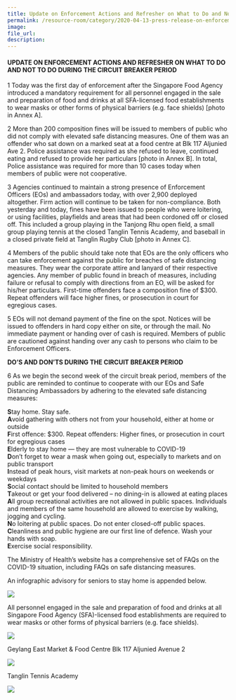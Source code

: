 ```yaml
---  
title: Update on Enforcement Actions and Refresher on What to Do and Not to Do  
permalink: /resource-room/category/2020-04-13-press-release-on-enforcement-actions/  
image:  
file_url:  
description:  
---  
```


#### UPDATE ON ENFORCEMENT ACTIONS AND REFRESHER ON WHAT TO DO AND NOT TO DO DURING THE CIRCUIT BREAKER PERIOD  

1 Today was the first day of enforcement after the Singapore Food Agency introduced a mandatory requirement for all personnel engaged in the sale and preparation of food and drinks at all SFA-licensed food establishments to wear masks or other forms of physical barriers (e.g. face shields) [photo in Annex A].  

2 More than 200 composition fines will be issued to members of public who did not comply with elevated safe distancing measures. One of them was an offender who sat down on a marked seat at a food centre at Blk 117 Aljunied Ave 2. Police assistance was required as she refused to leave, continued eating and refused to provide her particulars [photo in Annex B]. In total, Police assistance was required for more than 10 cases today when members of public were not cooperative.  

3 Agencies continued to maintain a strong presence of Enforcement Officers (EOs) and ambassadors today, with over 2,900 deployed altogether. Firm action will continue to be taken for non-compliance. Both yesterday and today, fines have been issued to people who were loitering, or using facilities, playfields and areas that had been cordoned off or closed off. This included a group playing in the Tanjong Rhu open field, a small group playing tennis at the closed Tanglin Tennis Academy, and baseball in a closed private field at Tanglin Rugby Club [photo in Annex C].  

4 Members of the public should take note that EOs are the only officers who can take enforcement against the public for breaches of safe distancing measures. They wear the corporate attire and lanyard of their respective agencies. Any member of public found in breach of measures, including failure or refusal to comply with directions from an EO, will be asked for his/her particulars. First-time offenders face a composition fine of $300. Repeat offenders will face higher fines, or prosecution in court for egregious cases.  

5 EOs will not demand payment of the fine on the spot. Notices will be issued to offenders in hard copy either on site, or through the mail. No immediate payment or handing over of cash is required. Members of public are cautioned against handing over any cash to persons who claim to be Enforcement Officers.  

**DO’S AND DON’TS DURING THE CIRCUIT BREAKER PERIOD**  

6 As we begin the second week of the circuit break period, members of the public are reminded to continue to cooperate with our EOs and Safe Distancing Ambassadors by adhering to the elevated safe distancing measures:  

**S**tay home. Stay safe.  
**A**void gathering with others not from your household, either at home or outside  
**F**irst offence: $300. Repeat offenders: Higher fines, or prosecution in court for egregious cases  
**E**lderly to stay home — they are most vulnerable to COVID-19  
**D**on’t forget to wear a mask when going out, especially to markets and on public transport  
**I**nstead of peak hours, visit markets at non-peak hours on weekends or weekdays  
**S**ocial contact should be limited to household members  
**T**akeout or get your food delivered – no dining-in is allowed at eating places  
**A**ll group recreational activities are not allowed in public spaces. Individuals and members of the same household are allowed to exercise by walking, jogging and cycling.  
**N**o loitering at public spaces. Do not enter closed-off public spaces.  
**C**leanliness and public hygiene are our first line of defence. Wash your hands with soap.  
**E**xercise social responsibility.  

The Ministry of Health’s website has a comprehensive set of FAQs on the COVID-19 situation, including FAQs on safe distancing measures.  

An infographic advisory for seniors to stay home is appended below.  

![](/news/news-images/press-release-2020-04-13-image-1.png)  

All personnel engaged in the sale and preparation of food and drinks at all Singapore Food Agency (SFA)-licensed food establishments are required to wear masks or other forms of physical barriers (e.g. face shields).  

![](/news/news-images/press-release-2020-04-13-image-2.png)  

Geylang East Market & Food Centre Blk 117 Aljunied Avenue 2  

![](/news/news-images/press-release-2020-04-13-image-3.png)  

Tanglin Tennis Academy  

![](/news/news-images/press-release-2020-04-13-image-4.png)  

